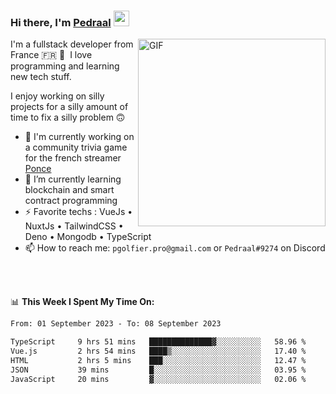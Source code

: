 ### Hi there, I'm <a href="https://pedraal.dev" target="_blank">Pedraal</a> <img src="https://media.giphy.com/media/hvRJCLFzcasrR4ia7z/giphy.gif" width="25px">
<img align="right" alt="GIF" src="https://pedraal.dev/avatar.png" width="300" height="300" />

I'm a fullstack developer from France 🇫🇷 🥖 &nbsp;I love programming and learning new
tech stuff.

I enjoy working on silly projects for a silly amount of time to fix a silly problem 🙃

- 🔭  I'm currently working on a community trivia game for the french streamer <a href="https://twitch.tv/ponce" target="_blank">Ponce</a>
- 🌱 I’m currently learning blockchain and smart contract programming
- ⚡ Favorite techs : VueJs &bull; NuxtJs &bull; TailwindCSS &bull; Deno &bull; Mongodb &bull; TypeScript
- 📫 How to reach me: `pgolfier.pro@gmail.com` or `Pedraal#9274` on Discord

<br>
<br>

📊 **This Week I Spent My Time On:**
<!--START_SECTION:waka-->

```txt
From: 01 September 2023 - To: 08 September 2023

TypeScript     9 hrs 51 mins   ██████████████▓░░░░░░░░░░   58.96 %
Vue.js         2 hrs 54 mins   ████▒░░░░░░░░░░░░░░░░░░░░   17.40 %
HTML           2 hrs 5 mins    ███░░░░░░░░░░░░░░░░░░░░░░   12.47 %
JSON           39 mins         █░░░░░░░░░░░░░░░░░░░░░░░░   03.95 %
JavaScript     20 mins         ▓░░░░░░░░░░░░░░░░░░░░░░░░   02.06 %
```

<!--END_SECTION:waka-->
